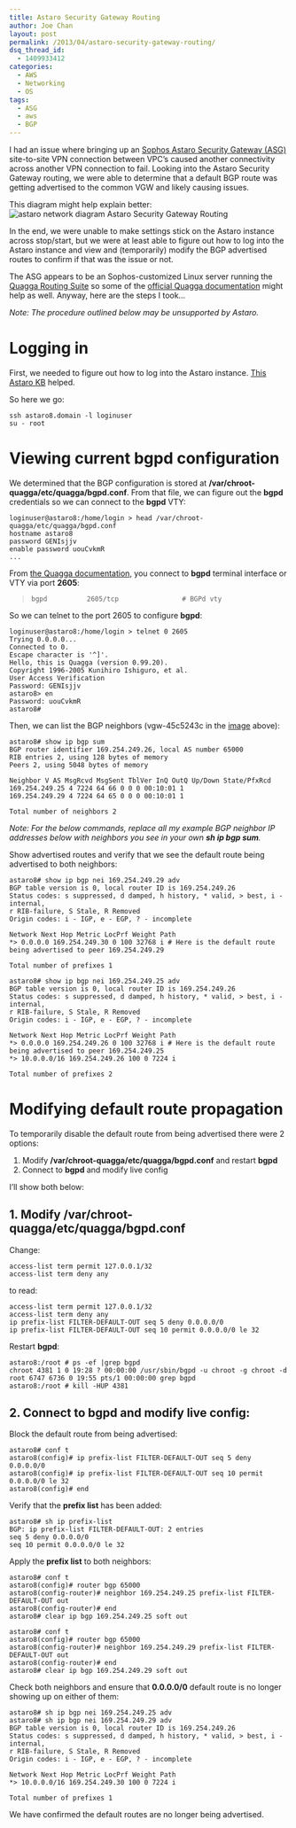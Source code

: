```yaml
---
title: Astaro Security Gateway Routing
author: Joe Chan
layout: post
permalink: /2013/04/astaro-security-gateway-routing/
dsq_thread_id:
  - 1409933412
categories:
  - AWS
  - Networking
  - OS
tags:
  - ASG
  - aws
  - BGP
---
```

I had an issue where bringing up an <a href="http://aws.amazon.com/articles/1909971399457482" onclick="javascript:_gaq.push(['_trackEvent','outbound-article','http://aws.amazon.com/articles/1909971399457482']);">Sophos Astaro Security Gateway (ASG)</a> site-to-site VPN connection between VPC&#8217;s caused another connectivity across another VPN connection to fail. Looking into the Astaro Security Gateway routing, we were able to determine that a default BGP route was getting advertised to the common VGW and likely causing issues.

This diagram might help explain better: ![astaro network diagram Astaro Security Gateway Routing][1]

In the end, we were unable to make settings stick on the Astaro instance across stop/start, but we were at least able to figure out how to log into the Astaro instance and view and (temporarily) modify the BGP advertised routes to confirm if that was the issue or not.

The ASG appears to be an Sophos-customized Linux server running the <a href="http://www.nongnu.org/quagga/" onclick="javascript:_gaq.push(['_trackEvent','outbound-article','http://www.nongnu.org/quagga/']);">Quagga Routing Suite</a> so some of the <a href="http://www.nongnu.org/quagga/docs/docs-info.html" onclick="javascript:_gaq.push(['_trackEvent','outbound-article','http://www.nongnu.org/quagga/docs/docs-info.html']);">official Quagga documentation</a> might help as well. Anyway, here are the steps I took&#8230;

*Note: The procedure outlined below may be unsupported by Astaro.*

# Logging in

First, we needed to figure out how to log into the Astaro instance. <a href="http://www.sophos.com/en-us/support/knowledgebase/115030.aspx" onclick="javascript:_gaq.push(['_trackEvent','outbound-article','http://www.sophos.com/en-us/support/knowledgebase/115030.aspx']);">This Astaro KB</a> helped.

So here we go:

    ssh astaro8.domain -l loginuser
    su - root
    

# Viewing current **bgpd** configuration

We determined that the BGP configuration is stored at **/var/chroot-quagga/etc/quagga/bgpd.conf**. From that file, we can figure out the **bgpd** credentials so we can connect to the **bgpd** VTY:

    loginuser@astaro8:/home/login > head /var/chroot-quagga/etc/quagga/bgpd.conf
    hostname astaro8
    password GENIsjjv
    enable password uouCvkmR
    ...
    

From <a href="http://www.nongnu.org/quagga/docs/docs-info.html#Install-the-Software" onclick="javascript:_gaq.push(['_trackEvent','outbound-article','http://www.nongnu.org/quagga/docs/docs-info.html#Install-the-Software']);">the Quagga documentation</a>, you connect to **bgpd** terminal interface or VTY via port **2605**:

>     bgpd          2605/tcp                # BGPd vty
>     

So we can telnet to the port 2605 to configure **bgpd**:

    loginuser@astaro8:/home/login > telnet 0 2605
    Trying 0.0.0.0...
    Connected to 0.
    Escape character is '^]'.
    Hello, this is Quagga (version 0.99.20).
    Copyright 1996-2005 Kunihiro Ishiguro, et al.
    User Access Verification
    Password: GENIsjjv
    astaro8> en
    Password: uouCvkmR
    astaro8#
    

Then, we can list the BGP neighbors (vgw-45c5243c in the <a href="http://virtuallyhyper.com/wp-content/uploads/2013/03/astaro-network-diagram.jpg" onclick="javascript:_gaq.push(['_trackEvent','outbound-article','http://virtuallyhyper.com/wp-content/uploads/2013/03/astaro-network-diagram.jpg']);">image</a> above):

    astaro8# show ip bgp sum
    BGP router identifier 169.254.249.26, local AS number 65000
    RIB entries 2, using 128 bytes of memory
    Peers 2, using 5048 bytes of memory
    
    Neighbor V AS MsgRcvd MsgSent TblVer InQ OutQ Up/Down State/PfxRcd
    169.254.249.25 4 7224 64 66 0 0 0 00:10:01 1
    169.254.249.29 4 7224 64 65 0 0 0 00:10:01 1
    
    Total number of neighbors 2
    

*Note: For the below commands, replace all my example BGP neighbor IP addresses below with neighbors you see in your own **sh ip bgp sum**.*

Show advertised routes and verify that we see the default route being advertised to both neighbors:

    astaro8# show ip bgp nei 169.254.249.29 adv
    BGP table version is 0, local router ID is 169.254.249.26
    Status codes: s suppressed, d damped, h history, * valid, > best, i - internal,
    r RIB-failure, S Stale, R Removed
    Origin codes: i - IGP, e - EGP, ? - incomplete
    
    Network Next Hop Metric LocPrf Weight Path
    *> 0.0.0.0 169.254.249.30 0 100 32768 i # Here is the default route being advertised to peer 169.254.249.29
    
    Total number of prefixes 1
    
    astaro8# show ip bgp nei 169.254.249.25 adv
    BGP table version is 0, local router ID is 169.254.249.26
    Status codes: s suppressed, d damped, h history, * valid, > best, i - internal,
    r RIB-failure, S Stale, R Removed
    Origin codes: i - IGP, e - EGP, ? - incomplete
    
    Network Next Hop Metric LocPrf Weight Path
    *> 0.0.0.0 169.254.249.26 0 100 32768 i # Here is the default route being advertised to peer 169.254.249.25
    *> 10.0.0.0/16 169.254.249.26 100 0 7224 i
    
    Total number of prefixes 2
    

# Modifying default route propagation

To temporarily disable the default route from being advertised there were 2 options:

1.  Modify **/var/chroot-quagga/etc/quagga/bgpd.conf** and restart **bgpd**
2.  Connect to **bgpd** and modify live config

I&#8217;ll show both below:

## 1. Modify **/var/chroot-quagga/etc/quagga/bgpd.conf**

Change:

    access-list term permit 127.0.0.1/32
    access-list term deny any
    

to read:

    access-list term permit 127.0.0.1/32
    access-list term deny any
    ip prefix-list FILTER-DEFAULT-OUT seq 5 deny 0.0.0.0/0
    ip prefix-list FILTER-DEFAULT-OUT seq 10 permit 0.0.0.0/0 le 32
    

Restart **bgpd**:

    astaro8:/root # ps -ef |grep bgpd
    chroot 4381 1 0 19:28 ? 00:00:00 /usr/sbin/bgpd -u chroot -g chroot -d
    root 6747 6736 0 19:55 pts/1 00:00:00 grep bgpd
    astaro8:/root # kill -HUP 4381
    

## 2. Connect to **bgpd** and modify live config:

Block the default route from being advertised:

    astaro8# conf t
    astaro8(config)# ip prefix-list FILTER-DEFAULT-OUT seq 5 deny 0.0.0.0/0
    astaro8(config)# ip prefix-list FILTER-DEFAULT-OUT seq 10 permit 0.0.0.0/0 le 32
    astaro8(config)# end
    

Verify that the **prefix list** has been added:

    astaro8# sh ip prefix-list
    BGP: ip prefix-list FILTER-DEFAULT-OUT: 2 entries
    seq 5 deny 0.0.0.0/0
    seq 10 permit 0.0.0.0/0 le 32
    

Apply the **prefix list** to both neighbors:

    astaro8# conf t
    astaro8(config)# router bgp 65000
    astaro8(config-router)# neighbor 169.254.249.25 prefix-list FILTER-DEFAULT-OUT out
    astaro8(config-router)# end
    astaro8# clear ip bgp 169.254.249.25 soft out
    
    astaro8# conf t
    astaro8(config)# router bgp 65000
    astaro8(config-router)# neighbor 169.254.249.29 prefix-list FILTER-DEFAULT-OUT out
    astaro8(config-router)# end
    astaro8# clear ip bgp 169.254.249.29 soft out
    

Check both neighbors and ensure that **0.0.0.0/0** default route is no longer showing up on either of them:

    astaro8# sh ip bgp nei 169.254.249.25 adv
    astaro8# sh ip bgp nei 169.254.249.29 adv
    BGP table version is 0, local router ID is 169.254.249.26
    Status codes: s suppressed, d damped, h history, * valid, > best, i - internal,
    r RIB-failure, S Stale, R Removed
    Origin codes: i - IGP, e - EGP, ? - incomplete
    
    Network Next Hop Metric LocPrf Weight Path
    *> 10.0.0.0/16 169.254.249.30 100 0 7224 i
    
    Total number of prefixes 1
    

We have confirmed the default routes are no longer being advertised.


 [1]: http://virtuallyhyper.com/wp-content/uploads/2013/03/astaro-network-diagram.jpg "Astaro AWS VPN Network Diagram"